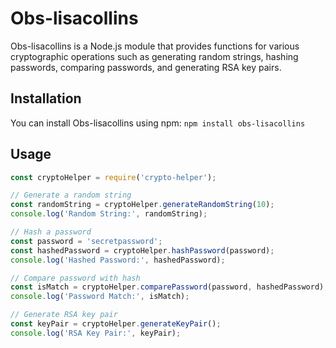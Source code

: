 # Obs-lisacollins

Obs-lisacollins is a Node.js module that provides functions for various cryptographic operations such as generating random strings, hashing passwords, comparing passwords, and generating RSA key pairs.

## Installation

You can install Obs-lisacollins using npm: `npm install obs-lisacollins`

## Usage
```javascript
const cryptoHelper = require('crypto-helper');

// Generate a random string
const randomString = cryptoHelper.generateRandomString(10);
console.log('Random String:', randomString);

// Hash a password
const password = 'secretpassword';
const hashedPassword = cryptoHelper.hashPassword(password);
console.log('Hashed Password:', hashedPassword);

// Compare password with hash
const isMatch = cryptoHelper.comparePassword(password, hashedPassword);
console.log('Password Match:', isMatch);

// Generate RSA key pair
const keyPair = cryptoHelper.generateKeyPair();
console.log('RSA Key Pair:', keyPair);
```

